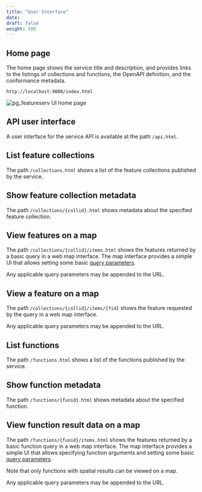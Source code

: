 ```yaml
---
title: "User Interface"
date:
draft: false
weight: 500
---
```


## Home page

The home page shows the service title and description,
and provides links to the listings of collections and functions,
the OpenAPI definition, and the conformance metadata.

```
http://localhost:9000/index.html
```

![pg_featureserv UI home page](/ui-home-page.png)

## API user interface

A user interface for the service API is available at the path `/api.html`.

## List feature collections

The path `/collections.html` shows a list of the feature collections published by the service.

## Show feature collection metadata

The path  `/collections/{collid}.html` shows metadata about the specified feature collection.

## View features on a map

The path `/collections/{collid}/items.html` shows the features returned by a basic query in a web map interface.
The map interface provides a simple UI that allows setting some basic [query parameters](./query_data/).

Any applicable query parameters may be appended to the URL.

## View a feature on a map

The path `/collections/{collid}/items/{fid}` shows the feature requested by the query in a web map interface.

Any applicable query parameters may be appended to the URL.

## List functions

The path `/functions.html` shows a list of the functions published by the service.

## Show function metadata

The path `/functions/{funid}.html` shows metadata about the specified function.

## View function result data on a map

The path `/functions/{funid}/items.html` shows the features returned
by a basic function query in a web map interface.
The map interface provides a simple UI that allows specifying function arguments
and setting some basic [query parameters](./query_function/).

Note that only functions with spatial results can be viewed on a map.

Any applicable query parameters may be appended to the URL.
